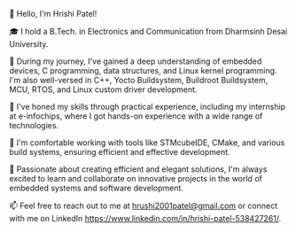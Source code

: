 👋 Hello, I'm Hrishi Patel!

🎓 I hold a B.Tech. in Electronics and Communication from Dharmsinh Desai University.

🌱 During my journey, I've gained a deep understanding of embedded devices, C programming, data structures, and Linux kernel programming. I'm also well-versed in C++, Yocto Buildsystem, Buildroot Buildsystem, MCU, RTOS, and Linux custom driver development.

💼 I've honed my skills through practical experience, including my internship at e-infochips, where I got hands-on experience with a wide range of technologies.

🔧 I'm comfortable working with tools like STMcubeIDE, CMake, and various build systems, ensuring efficient and effective development.

🚀 Passionate about creating efficient and elegant solutions, I'm always excited to learn and collaborate on innovative projects in the world of embedded systems and software development.

📫 Feel free to reach out to me at hrushi2001patel@gmail.com or connect with me on LinkedIn https://www.linkedin.com/in/hrishi-patel-538427261/.

<!---
hrishi1304/hrishi1304 is a ✨ special ✨ repository because its `README.md` (this file) appears on your GitHub profile.
You can click the Preview link to take a look at your changes.
--->
